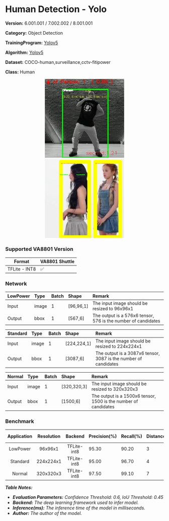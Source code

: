 # Human Detection - Yolo

**Version:** 6.001.001 / 7.002.002 / 8.001.001

**Category:** Object Detection

**TrainingProgram:** [Yolov5](https://github.com/FITI-HCITA/yolov5/tree/human_detect_VA8801)

**Algorithm:** [Yolov5](https://github.com/FITI-HCITA/VA8801_Model_Zoo/blob/main/ObjectDetection/Human_Detection/Yolo/opt.yaml)

**Dataset:** COCO-human,surveillance,cctv-fitipower

**Class:** Human

<div align="center">
    <a href="./">
        <img src="./Human_Detection-Yolo.png" width="50%"/>
    </a>
</div>
<div align="center">
    <a href="./">
        <img src="./Human_Detection-Yolo_320.png" width="50%"/>
    </a>
</div>

### Supported VA8801 Version

| Format | VA8801 Shuttle  |
| --- | --- |
| TFLite - INT8 | ✅ |


### Network

|LowPower|  Type	| Batch	| Shape      | Remark                                                         |
|:------ |:------|:------|:-----------|:---------------------------------------------------------------|
| Input  | image |   1   | [96,96,1]  | The input image should be resized to 96x96x1                   |
| Output | bbox  |   1   | [567,6]    | The output is a 576x6 tensor, 576 is the number of candidates  |

|Standard|  Type	| Batch	| Shape      | Remark                                                         |
|:------ |:------|:------|:-----------|:---------------------------------------------------------------|
| Input  | image |   1   | [224,224,1]  | The input image should be resized to 224x224x1                   |
| Output | bbox  |   1   | [3087,6]    | The output is a 3087x6 tensor, 3087 is the number of candidates  |

|Normal  |  Type	| Batch	| Shape      | Remark                                                         |
|:------ |:------|:------|:-----------|:---------------------------------------------------------------|
| Input  | image |   1   | [320,320,3]  | The input image should be resized to 320x320x3                   |
| Output | bbox  |   1   | [1500,6]    | The output is a 1500x6 tensor, 1500 is the number of candidates  |

### Benchmark

|Application|Resolution | Backend      | Precision(%) | Recall(%) |Distance(m)| GFlops   | Params(K) | Inference(ms) | Used Ram(KB) |     Download                                                                                                                                | Author   |
|:---------:|:---------:|:------------:|:-------------|:----------|:----------|:---------|:----------|:-------------:|:------------:|:----------------------------------------------------------------------------------------------------------------------------------------------|:---------|
|LowPower   |96x96x1    |  TFLite-int8 |    95.30     |    90.20  |     3     |    0.5   |    120    |        4       | 176.74 |      [link](https://github.com/FITI-HCITA/VA8801_Model_Zoo/blob/main/ObjectDetection/Human_Detection/Yolo/HUMAN_DET_6_001_001.tflite)  | Fitipower|
|Standard   |224x224x1  |  TFLite-int8 |    95.00     |    96.70  |     4     |    0.5   |    260    |       14       | 176.74 |      [link](https://github.com/FITI-HCITA/VA8801_Model_Zoo/blob/main/ObjectDetection/Human_Detection/Yolo/HUMAN_DET_8_001_001.tflite)  | Fitipower|
|Normal     |320x320x3  |  TFLite-int8 |    97.50     |    99.10  |     7     |    4.0   |    1840   |       48       | 2960   |      [link](https://github.com/FITI-HCITA/VA8801_Model_Zoo/blob/main/ObjectDetection/Human_Detection/Yolo/HUMAN_DET_7_002_002.tflite)  | Fitipower|

***Table Notes:***

- ***Evaluation Parameters:** Confidence Threshold: 0.6, IoU Threshold: 0.45*
- ***Backend:** The deep learning framework used to infer model.*
- ***Inference(ms):** The inference time of the model in milliseconds.*
- ***Author:** The author of the model.*
